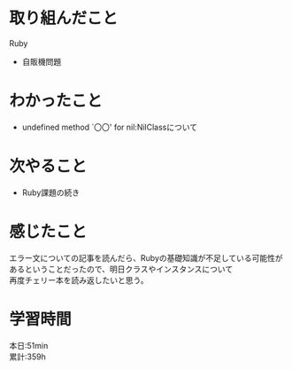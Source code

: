 # 取り組んだこと       
Ruby
- 自販機問題
# わかったこと
- undefined method `〇〇' for nil:NilClassについて
# 次やること
- Ruby課題の続き
# 感じたこと
エラー文についての記事を読んだら、Rubyの基礎知識が不足している可能性があるということだったので、明日クラスやインスタンスについて  
再度チェリー本を読み返したいと思う。
# 学習時間  
本日:51min  
累計:359h
